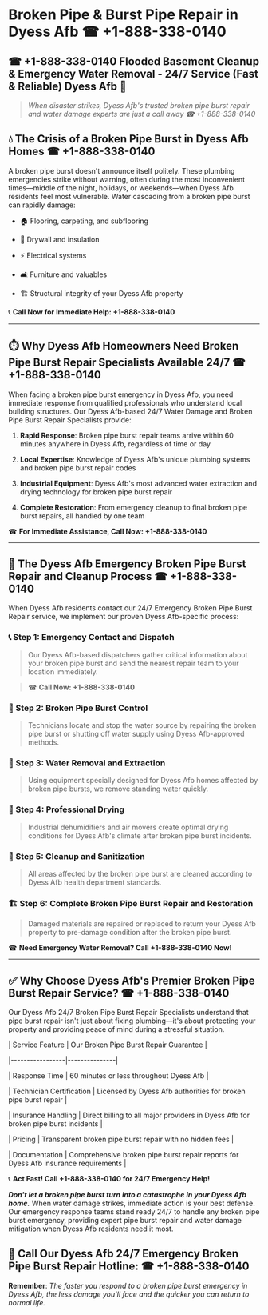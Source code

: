 # Broken Pipe & Burst Pipe Repair in Dyess Afb ☎ +1-888-338-0140  
## ☎ +1-888-338-0140 Flooded Basement Cleanup & Emergency Water Removal - 24/7 Service (Fast & Reliable) Dyess Afb 🚨  

> *When disaster strikes, Dyess Afb's trusted broken pipe burst repair and water damage experts are just a call away ☎ +1-888-338-0140*  

## 💧 The Crisis of a Broken Pipe Burst in Dyess Afb Homes ☎ +1-888-338-0140  

A broken pipe burst doesn't announce itself politely. These plumbing emergencies strike without warning, often during the most inconvenient times—middle of the night, holidays, or weekends—when Dyess Afb residents feel most vulnerable. Water cascading from a broken pipe burst can rapidly damage:  

* 🏠 Flooring, carpeting, and subflooring  
* 🧱 Drywall and insulation  
* ⚡ Electrical systems  
* 🛋️ Furniture and valuables  
* 🏗️ Structural integrity of your Dyess Afb property  

📞 **Call Now for Immediate Help: +1-888-338-0140**  

---  

## ⏱️ Why Dyess Afb Homeowners Need Broken Pipe Burst Repair Specialists Available 24/7 ☎ +1-888-338-0140  

When facing a broken pipe burst emergency in Dyess Afb, you need immediate response from qualified professionals who understand local building structures. Our Dyess Afb-based 24/7 Water Damage and Broken Pipe Burst Repair Specialists provide:  

1. **Rapid Response**: Broken pipe burst repair teams arrive within 60 minutes anywhere in Dyess Afb, regardless of time or day  
2. **Local Expertise**: Knowledge of Dyess Afb's unique plumbing systems and broken pipe burst repair codes  
3. **Industrial Equipment**: Dyess Afb's most advanced water extraction and drying technology for broken pipe burst repair  
4. **Complete Restoration**: From emergency cleanup to final broken pipe burst repairs, all handled by one team  

☎ **For Immediate Assistance, Call Now: +1-888-338-0140**  

---  

## 🔧 The Dyess Afb Emergency Broken Pipe Burst Repair and Cleanup Process ☎ +1-888-338-0140  

When Dyess Afb residents contact our 24/7 Emergency Broken Pipe Burst Repair service, we implement our proven Dyess Afb-specific process:  

### 📞 Step 1: Emergency Contact and Dispatch  
> Our Dyess Afb-based dispatchers gather critical information about your broken pipe burst and send the nearest repair team to your location immediately.  
> ☎ **Call Now: +1-888-338-0140**  

### 🚿 Step 2: Broken Pipe Burst Control  
> Technicians locate and stop the water source by repairing the broken pipe burst or shutting off water supply using Dyess Afb-approved methods.  

### 🌊 Step 3: Water Removal and Extraction  
> Using equipment specially designed for Dyess Afb homes affected by broken pipe bursts, we remove standing water quickly.  

### 💨 Step 4: Professional Drying  
> Industrial dehumidifiers and air movers create optimal drying conditions for Dyess Afb's climate after broken pipe burst incidents.  

### 🧼 Step 5: Cleanup and Sanitization  
> All areas affected by the broken pipe burst are cleaned according to Dyess Afb health department standards.  

### 🏗️ Step 6: Complete Broken Pipe Burst Repair and Restoration  
> Damaged materials are repaired or replaced to return your Dyess Afb property to pre-damage condition after the broken pipe burst.  

☎ **Need Emergency Water Removal? Call +1-888-338-0140 Now!**  

---  

## ✅ Why Choose Dyess Afb's Premier Broken Pipe Burst Repair Service? ☎ +1-888-338-0140  

Our Dyess Afb 24/7 Broken Pipe Burst Repair Specialists understand that pipe burst repair isn't just about fixing plumbing—it's about protecting your property and providing peace of mind during a stressful situation.  

| Service Feature | Our Broken Pipe Burst Repair Guarantee |  
|-----------------|---------------|  
| Response Time | 60 minutes or less throughout Dyess Afb |  
| Technician Certification | Licensed by Dyess Afb authorities for broken pipe burst repair |  
| Insurance Handling | Direct billing to all major providers in Dyess Afb for broken pipe burst incidents |  
| Pricing | Transparent broken pipe burst repair with no hidden fees |  
| Documentation | Comprehensive broken pipe burst repair reports for Dyess Afb insurance requirements |  

📞 **Act Fast! Call +1-888-338-0140 for 24/7 Emergency Help!**  

***Don't let a broken pipe burst turn into a catastrophe in your Dyess Afb home.*** When water damage strikes, immediate action is your best defense. Our emergency response teams stand ready 24/7 to handle any broken pipe burst emergency, providing expert pipe burst repair and water damage mitigation when Dyess Afb residents need it most.  

## 📱 Call Our Dyess Afb 24/7 Emergency Broken Pipe Burst Repair Hotline: ☎ +1-888-338-0140  

**Remember**: *The faster you respond to a broken pipe burst emergency in Dyess Afb, the less damage you'll face and the quicker you can return to normal life.*